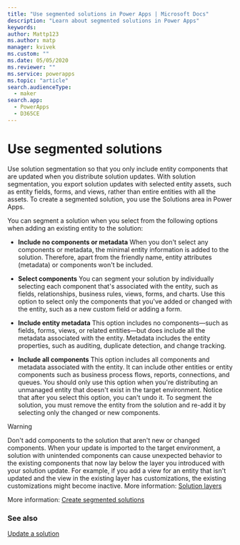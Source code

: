 ```yaml
---
title: "Use segmented solutions in Power Apps | Microsoft Docs"
description: "Learn about segmented solutions in Power Apps"
keywords: 
author: Mattp123
ms.author: matp
manager: kvivek
ms.custom: ""
ms.date: 05/05/2020
ms.reviewer: ""
ms.service: powerapps
ms.topic: "article"
search.audienceType: 
  - maker
search.app: 
  - PowerApps
  - D365CE
---
```


# Use segmented solutions
Use solution segmentation so that you only include entity components that are
updated when you distribute solution updates. With solution segmentation, you
export solution updates with selected entity assets, such as entity fields,
forms, and views, rather than entire entities with all the assets. To create a
segmented solution, you use the Solutions area in Power Apps.

You can segment a solution when you select from the following options when
adding an existing entity to the solution:

-   **Include no components or metadata**  When you don't select any components or
    metadata, the minimal entity information is added to the solution.
    Therefore, apart from the friendly name, entity attributes (metadata) or
    components won't be included.

-   **Select components**  You can segment your solution by individually selecting
    each component that's associated with the entity, such as fields,
    relationships, business rules, views, forms, and charts. Use this option to
    select only the components that you've added or changed with the entity,
    such as a new custom field or adding a form.

-   **Include entity metadata**  This option includes no components&mdash;such as fields,
    forms, views, or related entities&mdash;but does include all the metadata
    associated with the entity. Metadata includes the entity properties, such as
    auditing, duplicate detection, and change tracking.

-   **Include all components**  This option includes all components and metadata
    associated with the entity. It can include other entities or entity
    components such as business process flows, reports, connections, and queues.
    You should only use this option when you're distributing an unmanaged
    entity that doesn't exist in the target environment. Notice that after you
    select this option, you can't undo it. To segment the solution, you must
    remove the entity from the solution and re-add it by selecting only the
    changed or new components.

> [!WARNING]
>   Don't add components to the solution that aren't new or changed components.
>   When your update is imported to the target environment, a solution with
>   unintended components can cause unexpected behavior to the existing
>   components that now lay below the layer you introduced with your solution
>   update. For example, if you add a view for an entity that isn't updated and
>   the view in the existing layer has customizations, the existing
>   customizations might become inactive. More information: [Solution layers](solution-layers-alm.md)

More information: [Create segmented solutions](/powerapps/maker/common-data-service/use-segmented-solutions-patches-simplify-updates)

### See also
[Update a solution](update-solutions-alm.md)
